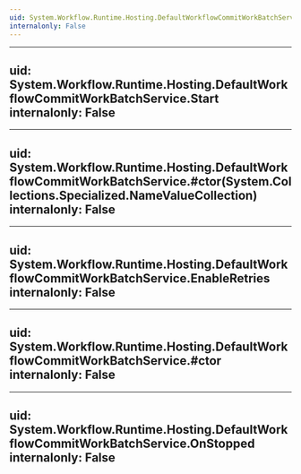 ```yaml
---
uid: System.Workflow.Runtime.Hosting.DefaultWorkflowCommitWorkBatchService
internalonly: False
---
```


---
uid: System.Workflow.Runtime.Hosting.DefaultWorkflowCommitWorkBatchService.Start
internalonly: False
---

---
uid: System.Workflow.Runtime.Hosting.DefaultWorkflowCommitWorkBatchService.#ctor(System.Collections.Specialized.NameValueCollection)
internalonly: False
---

---
uid: System.Workflow.Runtime.Hosting.DefaultWorkflowCommitWorkBatchService.EnableRetries
internalonly: False
---

---
uid: System.Workflow.Runtime.Hosting.DefaultWorkflowCommitWorkBatchService.#ctor
internalonly: False
---

---
uid: System.Workflow.Runtime.Hosting.DefaultWorkflowCommitWorkBatchService.OnStopped
internalonly: False
---
